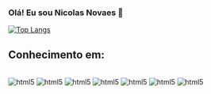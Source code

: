 ### Olá! Eu sou Nicolas Novaes 👋


[![Top Langs](https://github-readme-stats.vercel.app/api/top-langs/?username=nicolasnovaes79&layout=donut)](https://github.com/anuraghazra/github-readme-stats)

## Conhecimento em:

<div style="display: inline_block"><br/>
<img alígn="center" alt="html5" src="https://img.shields.io/badge/HTML5-E34F26?style=for-the-badge&logo=html5&logoColor=white" />
<img alígn="center" alt="html5" src="https://img.shields.io/badge/CSS3-1572B6?style=for-the-badge&logo=css3&logoColor=white" />
<img alígn="center" alt="html5" src="https://img.shields.io/badge/Vue.js-35495E?style=for-the-badge&logo=vue.js&logoColor=4FC08D" />
<img alígn="center" alt="html5" src="https://img.shields.io/badge/Tailwind_CSS-38B2AC?style=for-the-badge&logo=tailwind-css&logoColor=white" />
<img alígn="center" alt="html5" src="https://img.shields.io/badge/PHP-777BB4?style=for-the-badge&logo=php&logoColor=white" />
<img alígn="center" alt="html5" src="https://img.shields.io/badge/MySQL-00000F?style=for-the-badge&logo=mysql&logoColor=white" />
<img alígn="center" alt="html5" src="https://img.shields.io/badge/JavaScript-323330?style=for-the-badge&logo=javascript&logoColor=F7DF1E" />
 




</div>


